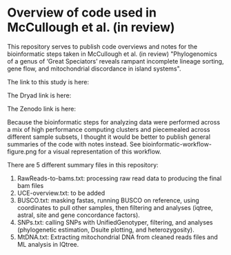 # Overview of code used in McCullough et al. (in review) 

This repository serves to publish code overviews and notes for the bioinformatic steps taken in McCullough et al. (in review) "Phylogenomics of a genus of ‘Great Speciators’ reveals rampant incomplete lineage sorting, gene flow, and mitochondrial discordance in island systems". 

The link to this study is here: 

The Dryad link is here:

The Zenodo link is here: 

Because the bioinformatic steps for analyzing data were performed across a mix of high performance computing clusters and piecemealed across different sample subsets, I thought it would be better to publish general summaries of the code with notes instead. See bioinformatic-workflow-figure.png for a visual representation of this workflow. 

There are 5 different summary files in this repository: 
1. RawReads-to-bams.txt: processing raw read data to producing the final bam files
2. UCE-overview.txt: to be added 
3. BUSCO.txt: masking fastas, running BUSCO on reference, using coordinates to pull other samples, then filtering and analyses (iqtree, astral, site and gene concordance factors). 
4. SNPs.txt: calling SNPs with UnifiedGenotyper, filtering, and analyses (phylogenetic estimation, Dsuite plotting, and heterozygosity). 
5. MtDNA.txt: Extracting mitochondrial DNA from cleaned reads files and ML analysis in IQtree.   

